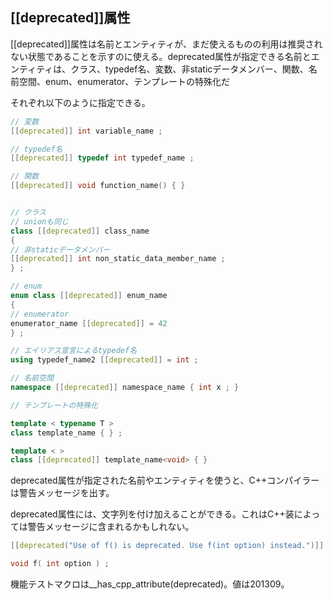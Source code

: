 ## [[deprecated]]属性

[[deprecated]]属性は名前とエンティティが、まだ使えるものの利用は推奨されない状態であることを示すのに使える。deprecated属性が指定できる名前とエンティティは、クラス、typedef名、変数、非staticデータメンバー、関数、名前空間、enum、enumerator、テンプレートの特殊化だ

それぞれ以下のように指定できる。

~~~cpp
// 変数
[[deprecated]] int variable_name ;

// typedef名
[[deprecated]] typedef int typedef_name ;

// 関数
[[deprecated]] void function_name() { }


// クラス
// unionも同じ
class [[deprecated]] class_name
{
// 非staticデータメンバー
[[deprecated]] int non_static_data_member_name ;
} ;

// enum
enum class [[deprecated]] enum_name
{
// enumerator
enumerator_name [[deprecated]] = 42
} ;

// エイリアス宣言によるtypedef名
using typedef_name2 [[deprecated]] = int ;

// 名前空間
namespace [[deprecated]] namespace_name { int x ; }

// テンプレートの特殊化

template < typename T >
class template_name { } ;

template < >
class [[deprecated]] template_name<void> { }
~~~

deprecated属性が指定された名前やエンティティを使うと、C++コンパイラーは警告メッセージを出す。

deprecated属性には、文字列を付け加えることができる。これはC++装によっては警告メッセージに含まれるかもしれない。

~~~cpp
[[deprecated("Use of f() is deprecated. Use f(int option) instead.")]] void f() ;

void f( int option ) ;
~~~

機能テストマクロは__has_cpp_attribute(deprecated)。値は201309。
